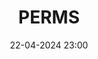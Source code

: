 ---
layout: ../../../layouts/Actu.astro
date : "22-04-2024 23:00"

title: "PERMS"

auteur :
  - c2su

image : "/assets/fildactus/evenements/04-22-c2su.jpg"

source : "https://www.instagram.com/_c2su_/"
---